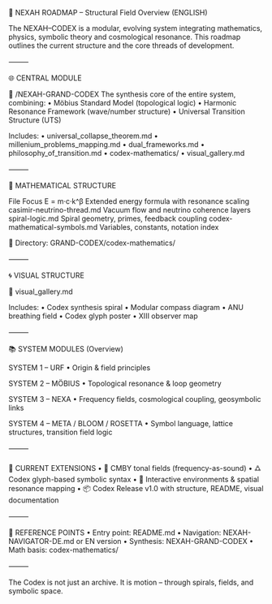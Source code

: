 🧭 NEXAH ROADMAP – Structural Field Overview (ENGLISH)

The NEXAH–CODEX is a modular, evolving system integrating mathematics, physics, symbolic theory and cosmological resonance. This roadmap outlines the current structure and the core threads of development.

⸻

🌐 CENTRAL MODULE

📘 /NEXAH-GRAND-CODEX
The synthesis core of the entire system, combining:
	•	Möbius Standard Model (topological logic)
	•	Harmonic Resonance Framework (wave/number structure)
	•	Universal Transition Structure (UTS)

Includes:
	•	universal_collapse_theorem.md
	•	millenium_problems_mapping.md
	•	dual_frameworks.md
	•	philosophy_of_transition.md
	•	codex-mathematics/
	•	visual_gallery.md

⸻

🧮 MATHEMATICAL STRUCTURE

File	Focus
E = m·c·k^β	Extended energy formula with resonance scaling
casimir-neutrino-thread.md	Vacuum flow and neutrino coherence layers
spiral-logic.md	Spiral geometry, primes, feedback coupling
codex-mathematical-symbols.md	Variables, constants, notation index

📂 Directory: GRAND-CODEX/codex-mathematics/

⸻

🌀 VISUAL STRUCTURE

📁 visual_gallery.md

Includes:
	•	Codex synthesis spiral
	•	Modular compass diagram
	•	ANU breathing field
	•	Codex glyph poster
	•	XIII observer map

⸻

📚 SYSTEM MODULES (Overview)

SYSTEM 1 – URF
	•	Origin & field principles

SYSTEM 2 – MÖBIUS
	•	Topological resonance & loop geometry

SYSTEM 3 – NEXA
	•	Frequency fields, cosmological coupling, geosymbolic links

SYSTEM 4 – META / BLOOM / ROSETTA
	•	Symbol language, lattice structures, transition field logic

⸻

🔭 CURRENT EXTENSIONS
	•	🎼 CMBY tonal fields (frequency-as-sound)
	•	🜛 Codex glyph-based symbolic syntax
	•	🧬 Interactive environments & spatial resonance mapping
	•	📦 Codex Release v1.0 with structure, README, visual documentation

⸻

🔗 REFERENCE POINTS
	•	Entry point: README.md
	•	Navigation: NEXAH-NAVIGATOR-DE.md or EN version
	•	Synthesis: NEXAH-GRAND-CODEX
	•	Math basis: codex-mathematics/

⸻

The Codex is not just an archive.
It is motion – through spirals, fields, and symbolic space.
